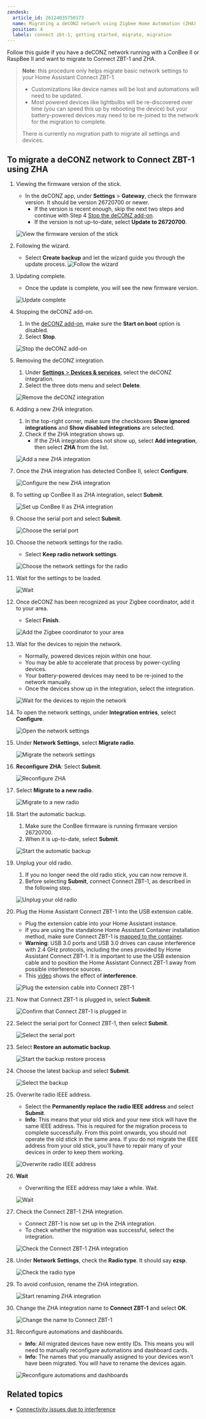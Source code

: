 ```yaml
---
zendesk:
  article_id: 26124035750173
  name: Migrating a deCONZ network using Zigbee Home Automation (ZHA)
  position: 4
  labels: connect zbt-1, getting started, migrate, migration
---
```


Follow this guide if you have a deCONZ network running with a ConBee II or RaspBee II and want to migrate to Connect ZBT-1 and ZHA.

> **Note**: this procedure only helps migrate basic network settings to your Home Assistant Connect ZBT-1.
>
> - Customizations like device names will be lost and automations will need to be updated.
> - Most powered devices like lightbulbs will be re-discovered over time (you can speed this up by rebooting the device) but your battery-powered devices may need to be re-joined to the network for the migration to complete.
>
> There is currently no migration path to migrate all settings and devices.

## To migrate a deCONZ network to Connect ZBT-1 using ZHA

1. Viewing the firmware version of the stick.

   - In the deCONZ app, under **Settings** > **Gateway**, check the firmware version. It should be version 26720700 or newer.
     - If the version is recent enough, skip the next two steps and continue with Step 4 [Stop the deCONZ add-on](#step-stop-the-deconz-add-on).
     - If the version is not up-to-date, select **Update to 26720700**.

   ![View the firmware version of the stick](/static/img/connect-zbt-1/conbee-update-05.png)

2. Following the wizard.

   - Select **Create backup** and let the wizard guide you through the update process.
     ![Follow the wizard](/static/img/connect-zbt-1/conbee-update-06.png)

3. Updating complete.

   - Once the update is complete, you will see the new firmware version.

   ![Update complete](/static/img/connect-zbt-1/conbee-update-14.png)

4. Stopping the deCONZ add-on.

   1. In the [deCONZ add-on](https://my.home-assistant.io/redirect/supervisor_addon/?addon=core_deconz), make sure the **Start on boot** option is disabled.
   2. Select **Stop**.

   ![Stop the deCONZ add-on](/static/img/connect-zbt-1/conbee-migrate-zha-02.png)

5. Removing the deCONZ integration.

   1. Under [**Settings** > **Devices & services**](https://my.home-assistant.io/redirect/integrations/), select the deCONZ integration.
   2. Select the three dots menu and select **Delete**.

   ![Remove the deCONZ integration](/static/img/connect-zbt-1/conbee-migrate-zha-33.png)

6. Adding a new ZHA integration.

   1. In the top-right corner, make sure the checkboxes **Show ignored integrations** and **Show disabled integrations** are selected.
   2. Check if the ZHA integration shows up.
      - If the ZHA integration does not show up, select **Add integration**, then select **ZHA** from the list.

   ![Add a new ZHA integration](/static/img/connect-zbt-1/conbee-migrate-zha-23.png)

7. Once the ZHA integration has detected ConBee II, select **Configure**.

   ![Configure the new ZHA integration](/static/img/connect-zbt-1/conbee-migrate-zha-04.png)

8. To setting up ConBee II as ZHA integration, select **Submit**.

   ![Set up ConBee II as ZHA integration](/static/img/connect-zbt-1/conbee-migrate-zha-05.png)

9. Choose the serial port and select **Submit**.

   ![Choose the serial port](/static/img/connect-zbt-1/conbee-migrate-zha-24.png)

10. Choose the network settings for the radio.

    - Select **Keep radio network settings**.

    ![Choose the network settings for the radio](/static/img/connect-zbt-1/conbee-migrate-zha-06.png)

11. Wait for the settings to be loaded.

    ![Wait](/static/img/connect-zbt-1/conbee-migrate-zha-07.png)

12. Once deCONZ has been recognized as your Zigbee coordinator, add it to your area.

    - Select **Finish**.

    ![Add the Zigbee coordinator to your area](/static/img/connect-zbt-1/conbee-migrate-zha-09.png)

13. Wait for the devices to rejoin the network.

    - Normally, powered devices rejoin within one hour.
    - You may be able to accelerate that process by power-cycling devices.
    - Your battery-powered devices may need to be re-joined to the network manually.
    - Once the devices show up in the integration, select the integration.

    ![Wait for the devices to rejoin the network](/static/img/connect-zbt-1/conbee-migrate-zha-42.png)

14. To open the network settings, under **Integration entries**, select **Configure**.

    ![Open the network settings](/static/img/connect-zbt-1/conbee-migrate-zha-41.png)

15. Under **Network Settings**, select **Migrate radio**.

    ![Migrate the network settings](/static/img/connect-zbt-1/conbee-migrate-zha-11.png)

16. **Reconfigure ZHA**: Select **Submit**.

    ![Reconfigure ZHA](/static/img/connect-zbt-1/conbee-migrate-zha-12.png)

17. Select **Migrate to a new radio**.

    ![Migrate to a new radio](/static/img/connect-zbt-1/conbee-migrate-zha-13.png)

18. Start the automatic backup.

    1. Make sure the ConBee firmware is running firmware version 26720700.
    2. When it is up-to-date, select **Submit**.

    ![Start the automatic backup](/static/img/connect-zbt-1/conbee-migrate-zha-14.png)

19. Unplug your old radio.

    1. If you no longer need the old radio stick, you can now remove it.
    2. Before selecting **Submit**, connect Connect ZBT-1, as described in the following step.

    ![Unplug your old radio](/static/img/connect-zbt-1/z2m-migrate-zha-06.png)

20. Plug the Home Assistant Connect ZBT-1 into the USB extension cable.

    - Plug the extension cable into your Home Assistant instance.
    - If you are using the standalone Home Assistant Container installation method, make sure Connect ZBT-1 is [mapped to the container](https://www.home-assistant.io/installation/linux#exposing-devices).
    - **Warning**: USB 3.0 ports and USB 3.0 drives can cause interference with 2.4 GHz protocols, including the ones provided by Home Assistant Connect ZBT-1. It is important to use the USB extension cable and to position the Home Assistant Connect ZBT-1 away from possible interference sources.
    - This [video](/hc/en-us/articles/26124431414557) shows the effect of **interference**.

    ![Plug the extension cable into Connect ZBT-1](/static/img/connect-zbt-1/connect-zbt-1-raspi-01.jpg)

21. Now that Connect ZBT-1 is plugged in, select **Submit**.

    ![Confirm that Connect ZBT-1 is plugged in](/static/img/connect-zbt-1/z2m-migrate-zha-06.png)

22. Select the serial port for Connect ZBT-1, then select **Submit**.

    ![Select the serial port](/static/img/connect-zbt-1/conbee-migrate-zha-15.png)

23. Select **Restore an automatic backup**.

    ![Start the backup restore process](/static/img/connect-zbt-1/z2m-migrate-zha-08.png)

24. Choose the latest backup and select **Submit**.

    ![Select the backup](/static/img/connect-zbt-1/z2m-migrate-zha-09.png)

25. Overwrite radio IEEE address.

    - Select the **Permanently replace the radio IEEE address** and select **Submit**.
    - **Info**: This means that your old stick and your new stick will have the same IEEE address. This is required for the migration process to complete successfully. From this point onwards, you should not operate the old stick in the same area. If you do not migrate the IEEE address from your old stick, you'll have to repair many of your devices in order to keep them working.

    ![Overwrite radio IEEE address](/static/img/connect-zbt-1/z2m-migrate-zha-10.png)

26. **Wait**

    - Overwriting the IEEE address may take a while. Wait.

    ![Wait](/static/img/connect-zbt-1/z2m-migrate-zha-11.png)

27. Check the Connect ZBT-1 ZHA integration.

    - Connect ZBT-1 is now set up in the ZHA integration.
    - To check whether the migration was successful, select the integration.

    ![Check the Connect ZBT-1 ZHA integration](/static/img/connect-zbt-1/conbee-migrate-zha-new-18.png)

28. Under **Network Settings**, check the **Radio type**. It should say **ezsp**.

    ![Check the radio type](/static/img/connect-zbt-1/conbee-migrate-zha-19.png)

29. To avoid confusion, rename the ZHA integration.

    ![Start renaming ZHA integration](/static/img/connect-zbt-1/conbee-migrate-zha-new-21.png)

30. Change the ZHA integration name to **Connect ZBT-1** and select **OK**.

    ![Change the name to Connect ZBT-1](/static/img/connect-zbt-1/conbee-migrate-zha-21.png)

31. Reconfigure automations and dashboards.

    - **Info**: All migrated devices have new entity IDs. This means you will need to manually reconfigure automations and dashboard cards.
    - **Info**: The names that you manually assigned to your devices won't have been migrated. You will have to rename the devices again.

    ![Reconfigure automations and dashboards](/static/img/connect-zbt-1/conbee-migrate-zha-new-22.png)

## Related topics

- [Connectivity issues due to interference](/hc/en-us/articles/26124431414557)
